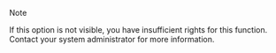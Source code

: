 <!-- markdownlint-disable-file MD041 -->
> [!NOTE]
> If this option is not visible, you have insufficient rights for this function. Contact your system administrator for more information.


